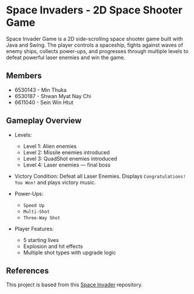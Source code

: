 # Space Invaders - 2D Space Shooter Game

Space Invader Game is a 2D side-scrolling space shooter game built with Java and Swing. The player controls a spaceship, fights against waves of enemy ships, collects power-ups, and progresses through multiple levels to defeat powerful laser enemies and win the game.

## Members
- 6530143 - Min Thuka
- 6530187 - Shwan Myat Nay Chi
- 6611040 - Sein Win Htut

## Gameplay Overview

- Levels:
  - Level 1: Alien enemies
  - Level 2: Missile enemies introduced
  - Level 3: QuadShot enemies introduced
  - Level 4: Laser enemies — final boss

- Victory Condition: Defeat all Laser Enemies. Displays `Congratulations! You Won!` and plays victory music.

- Power-Ups:
  - `Speed Up`
  - `Multi-Shot`
  - `Three-Way Shot`

- Player Features:
  - 5 starting lives
  - Explosion and hit effects
  - Multiple shot types with upgrade logic

## References
This project is based from this 
[Space Invader](https://github.com/janbodnar/Java-Space-Invaders) repository.